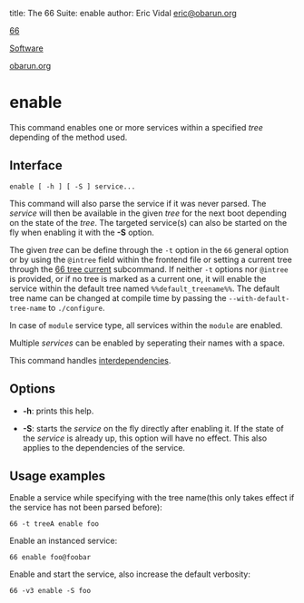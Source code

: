 title: The 66 Suite: enable
author: Eric Vidal <eric@obarun.org>

[66](index.html)

[Software](https://web.obarun.org/software)

[obarun.org](https://web.obarun.org)

# enable

This command enables one or more services within a specified *tree* depending of the method used.

## Interface

```
enable [ -h ] [ -S ] service...
```

This command will also parse the service if it was never parsed. The *service* will then be available in the given *tree* for the next boot depending on the state of the *tree*. The targeted service(s) can also be started on the fly when enabling it with the **-S** option.

The given *tree* can be define through the `-t` option in the `66` general option or by using the `@intree` field within the frontend file or setting a current tree through the [66 tree current](66-tree.html) subcommand. If neither `-t` options nor `@intree` is provided, or if no tree is marked as a current one, it will enable the service within the default tree named `%%default_treename%%`. The default tree name can be changed at compile time by passing the `--with-default-tree-name` to `./configure`.

In case of `module` service type, all services within the `module` are enabled.

Multiple *services* can be enabled by seperating their names with a space.

This command handles [interdependencies](66.html#handling-dependencies).

## Options

- **-h**: prints this help.

- **-S**: starts the *service* on the fly directly after enabling it. If the state of the *service* is already up, this option will have no effect. This also applies to the dependencies of the service.

## Usage examples

Enable a service while specifying with the tree name(this only takes effect if the service has not been parsed before):

```
66 -t treeA enable foo
```

Enable an instanced service:

```
66 enable foo@foobar
```

Enable and start the service, also increase the default verbosity:

```
66 -v3 enable -S foo
```


